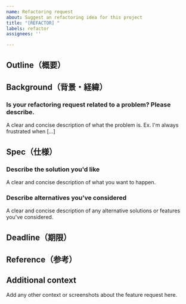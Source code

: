 ```yaml
---
name: Refactoring request
about: Suggest an refactoring idea for this project
title: "[REFACTOR] "
labels: refactor
assignees: ''

---
```


## Outline（概要）

## Background（背景・経緯）

### Is your refactoring request related to a problem? Please describe.
A clear and concise description of what the problem is. Ex. I'm always frustrated when [...]

## Spec（仕様）

### Describe the solution you'd like
A clear and concise description of what you want to happen.

### Describe alternatives you've considered
A clear and concise description of any alternative solutions or features you've considered.

## Deadline（期限）

## Reference（参考）

## Additional context
Add any other context or screenshots about the feature request here.
